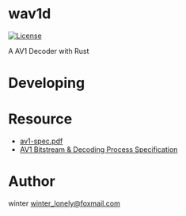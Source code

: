 # wav1d

[![License](https://img.shields.io/badge/license-AGPLv3-blue?style=flat)](https://github.com/LonlyWinter/wav1d/blob/master/LICENSE)

A AV1 Decoder with Rust


# Developing


# Resource

- [av1-spec.pdf](https://aomediacodec.github.io/av1-spec/av1-spec.pdf)
- [AV1 Bitstream & Decoding Process Specification](https://aomediacodec.github.io/av1-spec/)


# Author

winter <winter_lonely@foxmail.com>